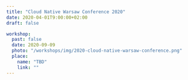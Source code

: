 ```yaml
---
title: "Cloud Native Warsaw Conference 2020"
date: 2020-04-01T9:00:00+02:00
draft: false

workshop:
  past: false
  date: 2020-09-09
  photo: "/workshops/img/2020-cloud-native-warsaw-conference.png"
  place:
    name: "TBD"
    link: ""
---
```

